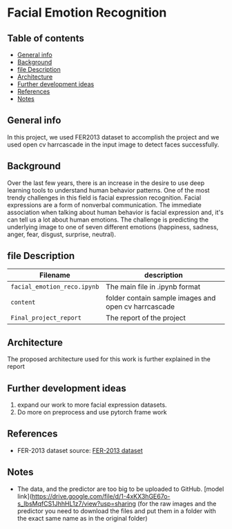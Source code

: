 # Facial Emotion Recognition
## Table of contents
- [General info](#general-info)
- [Background](#Background)
- [file Description](#file-description)
- [Architecture](#Architecture)
- [Further development ideas](#further-development-ideas)
- [References](#References)
- [Notes](#Notes)
## General info
In this project, we used FER2013 dataset to accomplish the project and we used open cv harrcascade  in the input image to detect faces successfully.
## Background

Over the last few years, there is an increase in the desire to use deep learning tools to understand human behavior patterns. One of the most trendy challenges in this field is facial expression recognition. Facial expressions are a form of nonverbal communication. The immediate association when talking about human behavior is facial expression and, it's can tell us a lot about human emotions. The challenge is predicting the underlying image to one of seven different emotions (happiness, sadness, anger, fear, disgust, surprise, neutral).

## file Description

| Filename                    | description                                                                                       |
| --------------------------- | ------------------------------------------------------------------------------------------------- |
| `facial_emotion_reco.ipynb` | The main file in .ipynb format                                                                    |
| `content`                   |  folder contain sample images and open cv harrcascade                                             |
| `Final_project_report`      | The report of the project                                                                         |
## Architecture

The proposed architecture used for this work is further explained in the report

## Further development ideas

1. expand our work to more facial expression datasets.
2. Do more on preprocess and use pytorch  frame work
## References

- FER-2013 dataset source: [FER-2013 dataset](https://www.kaggle.com/datasets/msambare/fer2013)

## Notes

- The data, and the predictor are too big to be uploaded to GitHub. [model link](https://drive.google.com/file/d/1-4xKX3hGE67o-s_IbsMqfCS1JhhHL1z7/view?usp=sharing
  (for the raw images and the predictor you need to download the files and put them in a folder with the exact same name as in the original folder)
